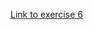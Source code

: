 [Link to exercise 6](https://www.websequencediagrams.com/cgi-bin/cdraw?lz=dGl0bGUgcGFydDAgMC42Cgpub3RlIGxlZnQgb2YgYnJvd3NlcjoKdXNlciBzYXZlcyBhIG5ldyBub3RlCmZyb20gdGhlACAICmVuZAAUBgBBBm92ZXIAOgoARgcgZXhlY3V0ZXMgamF2YXNjcmlwdApjb2RlIHRvIHJlcmVuZGVyAFsFIGxpc3QKYW5kIHNlbmRzAGUFAHMJY29udGVudCB0bwB9BXNlcnYAdA0AgTQHLT4AFAY6IEhUVFAgUE9TVCBodHRwczovL2Z1bGxzdGFjay1leGFtcGxlYXBwLmhlcm9rdWFwcC5jb20vbmV3X25vdGVfc3BhCgoAXwYtLT4AghAIIHJlc3BvbmQgd2l0aCBzdGF0dXMgAIFHBTIwMQoK&s=napkin)